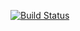 [![Build Status](https://app.travis-ci.com/HyoungDong/docker-react.svg?branch=main)](https://app.travis-ci.com/HyoungDong/docker-react)